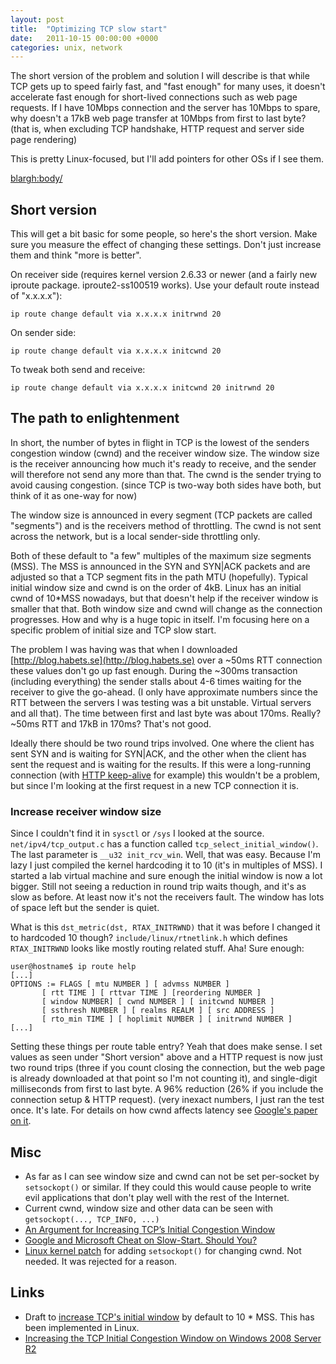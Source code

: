 ```yaml
---
layout: post
title:  "Optimizing TCP slow start"
date:   2011-10-15 00:00:00 +0000
categories: unix, network
---
```


The short version of the problem and solution I will describe is that
while TCP gets up to speed fairly fast, and "fast enough" for many
uses, it doesn't accelerate fast enough for short-lived connections
such as web page requests. If I have 10Mbps connection and the server
has 10Mbps to spare, why doesn't a 17kB web page transfer at 10Mbps
from first to last byte? (that is, when excluding TCP handshake, HTTP
request and server side page rendering)

This is pretty Linux-focused, but I'll add pointers for other OSs if I see them.

<blargh:body/>

## Short version

This will get a bit basic for some people, so here's the short version. Make sure you measure
the effect of changing these settings. Don't just increase them and think "more is better".

On receiver side (requires kernel version 2.6.33 or newer (and a
fairly new iproute package. iproute2-ss100519 works). Use your default
route instead of "x.x.x.x"):
```
ip route change default via x.x.x.x initrwnd 20
```

On sender side:
```
ip route change default via x.x.x.x initcwnd 20
```

To tweak both send and receive:
```
ip route change default via x.x.x.x initcwnd 20 initrwnd 20
```

## The path to enlightenment

In short, the number of bytes in flight in TCP is the lowest of the
senders congestion window (cwnd) and the receiver window size. The
window size is the receiver announcing how much it's ready to receive,
and the sender will therefore not send any more than that. The cwnd is
the sender trying to avoid causing congestion. (since TCP is two-way
both sides have both, but think of it as one-way for now)

The window size is announced in every segment (TCP packets are called
"segments") and is the receivers method of throttling. The cwnd is not
sent across the network, but is a local sender-side throttling only.

Both of these default to "a few" multiples of the maximum size
segments (MSS).  The MSS is announced in the SYN and SYN|ACK packets
and are adjusted so that a TCP segment fits in the path MTU
(hopefully). Typical initial window size and cwnd is on the order of
4kB.  Linux has an initial cwnd of 10*MSS nowadays, but that doesn't
help if the receiver window is smaller that that.  Both window size
and cwnd will change as the connection progresses. How and why is a
huge topic in itself. I'm focusing here on a specific problem of
initial size and TCP slow start.

The problem I was having was that when I downloaded
[http://blog.habets.se](http://blog.habets.se) over a ~50ms RTT
connection these values don't go up fast enough. During the ~300ms
transaction (including everything) the sender stalls about 4-6 times
waiting for the receiver to give the go-ahead. (I only have
approximate numbers since the RTT between the servers I was testing
was a bit unstable. Virtual servers and all that).  The time between
first and last byte was about 170ms. Really? ~50ms RTT and 17kB in
170ms? That's not good.

Ideally there should be two round trips involved. One where the client
has sent SYN and is waiting for SYN|ACK, and the other when the client
has sent the request and is waiting for the results. If this were a
long-running connection (with [HTTP
keep-alive](http://en.wikipedia.org/wiki/HTTP_persistent_connection)
for example) this wouldn't be a problem, but since I'm looking at the
first request in a new TCP connection it is.

### Increase receiver window size

Since I couldn't find it in `sysctl` or `/sys` I looked at the source.
`net/ipv4/tcp_output.c` has a function called
`tcp_select_initial_window()`.  The last parameter is `__u32
init_rcv_win`. Well, that was easy. Because I'm lazy I just compiled
the kernel hardcoding it to 10 (it's in multiples of MSS).  I started
a lab virtual machine and sure enough the initial window is now a lot
bigger.  Still not seeing a reduction in round trip waits though, and
it's as slow as before.  At least now it's not the receivers
fault. The window has lots of space left but the sender is quiet.

What is this `dst_metric(dst, RTAX_INITRWND)` that it was before I
changed it to hardcoded 10 though? `include/linux/rtnetlink.h` which
defines `RTAX_INITRWND` looks like mostly routing related stuff. Aha!
Sure enough:

```
user@hostname$ ip route help
[...]
OPTIONS := FLAGS [ mtu NUMBER ] [ advmss NUMBER ]
       [ rtt TIME ] [ rttvar TIME ] [reordering NUMBER ]
       [ window NUMBER] [ cwnd NUMBER ] [ initcwnd NUMBER ]
       [ ssthresh NUMBER ] [ realms REALM ] [ src ADDRESS ]
       [ rto_min TIME ] [ hoplimit NUMBER ] [ initrwnd NUMBER ]
[...]
```

Setting these things per route table entry? Yeah that does make
sense. I set values as seen under "Short version" above and a HTTP
request is now just two round trips (three if you count closing the
connection, but the web page is already downloaded at that point so
I'm not counting it), and single-digit milliseconds from first to last
byte. A 96% reduction (26% if you include the connection setup & HTTP
request). (very inexact numbers, I just ran the test once. It's
late. For details on how cwnd affects latency see [Google's paper on
it](http://code.google.com/speed/articles/tcp_initcwnd_paper.pdf).


## Misc

* As far as I can see window size and cwnd can not be set per-socket
  by `setsockopt()` or similar. If they could this would cause people
  to write evil applications that don't play well with the rest of the
  Internet.
* Current cwnd, window size and other data can be seen with
  `getsockopt(..., TCP_INFO, ...)`
* [An Argument for Increasing TCP’s Initial Congestion
  Window](http://code.google.com/speed/articles/tcp_initcwnd_paper.pdf)
* [Google and Microsoft Cheat on Slow-Start. Should
  You?](http://web.archive.org/web/20101229212858/http://blog.benstrong.com/2010/11/google-and-microsoft-cheat-on-slow.html)
* [Linux kernel
  patch](http://web.archive.org/web/20130116151814/http://www.amailbox.org/mailarchive/linux-netdev/2010/5/26/6278007)
  for adding `setsockopt()` for changing cwnd. Not needed. It was
  rejected for a reason.

## Links

* Draft to [increase TCP's initial
  window](http://tools.ietf.org/html/draft-hkchu-tcpm-initcwnd-01) by
  default to 10 * MSS. This has been implemented in Linux.
* [Increasing the TCP Initial Congestion Window on Windows 2008 Server
  R2](http://www.andysnotebook.com/2011/11/increasing-the-tcp-initial-congestion-window-on-windows-2008-server-r2.html)
